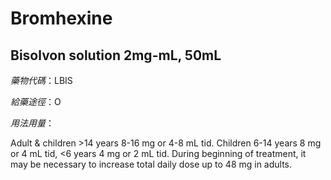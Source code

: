 # Bromhexine

## Bisolvon solution 2mg-mL, 50mL

*藥物代碼*：LBIS

*給藥途徑*：O

*用法用量*：

Adult & children >14 years 8-16 mg or 4-8 mL tid. Children 6-14 years 8 mg or 4 mL tid, <6 years 4 mg or 2 mL tid. During beginning of treatment, it may be necessary to increase total daily dose up to 48 mg in adults.

